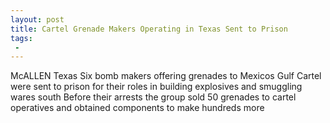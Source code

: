 ```yaml
---
layout: post
title: Cartel Grenade Makers Operating in Texas Sent to Prison
tags:
 -
---
```

McALLEN Texas  Six bomb makers offering grenades to Mexicos Gulf Cartel were sent to prison for their roles in building explosives and smuggling wares south Before their arrests the group sold 50 grenades to cartel operatives and obtained components to make hundreds more
